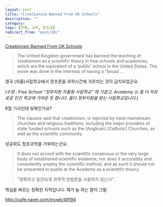 ```yaml
---
layout: post
title: "Creationism Banned From UK Schools"
description: ""
category: 
tags: [안예, 교육, 창조설]
redirect_from: "post/10/"
---
```


[Creationism Banned From UK Schools](http://www.huffingtonpost.com/2014/06/25/creationism-banned-uk-schools_n_5529693.html)

> The United Kingdom government has banned the teaching of creationism as a scientific theory in free schools and academies, which are the equivalent of a ‘public’ school in the United States. The move was done in the interests of having a “broad …

영국 (자율)사립학교에서 창조론을 과학시간에 가르치는 것이 금지되었군요.

_(수정 : Free School “정부지원 자율형 사립학교” 에 가깝고, Academy 는 좀 더 자유로운 민간 학교에 가까운 듯 합니다. 둘다 정부지원을 받는 사립학교입니다.)_

6월 기사인데 뒷북인가요?

> The clauses said that creationism:
> is rejected by most mainstream churches and religious traditions, including the major providers of state funded schools such as the [Anglican] [Catholic] Churches, as well as the scientific community

성공회도 창조과학을 거부하는군요.

> It does not accord with the scientific consensus or the very large body of established scientific evidence; nor does it accurately and consistently employ the scientific method, and as such it should not be presented to pupils at the Academy as a scientific theory.

> ”정확하고 일관되게 과학적 방법론을 사용하지 않는다”. 

핵심을 찌르는 정확한 지적입니다. 제가 늘 하는 말이 그말.

http://cafe.naver.com/jncwk/49194
